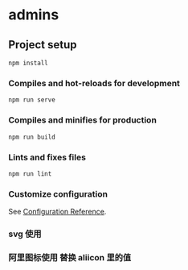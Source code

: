# admins

## Project setup

```
npm install
```

### Compiles and hot-reloads for development

```
npm run serve
```

### Compiles and minifies for production

```
npm run build
```

### Lints and fixes files

```
npm run lint
```

### Customize configuration

See [Configuration Reference](https://cli.vuejs.org/config/).

### svg 使用 <!-- <svg-icon iconName="baobiao" /> -->

### 阿里图标使用 替换 aliicon 里的值 <!-- <i class="iconfont icon-iconfontroundright"></i> -->
